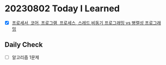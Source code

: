 # 20230802 Today I Learned

- [X] [프로세서, 코어, 프로그램, 프로세스, 스레드](../OperatingSystem/components.md),[비동기 프로그래밍 vs 병렬성 프로그래밍](../OperatingSystem/AsyncVSParallel.md)

## Daily Check
- [ ] 알고리즘 1문제